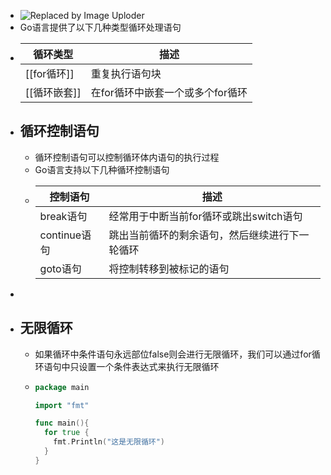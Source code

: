 - ![Replaced by Image Uploder](https://gitee.com/superficial/blogimage/raw/master/img/image_1644907235449_0.png)
- Go语言提供了以下几种类型循环处理语句
- |循环类型|描述|
  |----------|-----|
  |[[for循环]]|重复执行语句块|
  |[[循环嵌套]]|在for循环中嵌套一个或多个for循环|
- ## 循环控制语句
	- 循环控制语句可以控制循环体内语句的执行过程
	- Go语言支持以下几种循环控制语句
	- |控制语句|描述|
	  |----------|-----|
	  |break语句|经常用于中断当前for循环或跳出switch语句|
	  |continue语句|跳出当前循环的剩余语句，然后继续进行下一轮循环|
	  |goto语句|将控制转移到被标记的语句|
-
- ## 无限循环
	- 如果循环中条件语句永远部位false则会进行无限循环，我们可以通过for循环语句中只设置一个条件表达式来执行无限循环
	- ```go
	  package main
	  
	  import "fmt"
	  
	  func main(){
	    for true {
	      fmt.Println("这是无限循环")
	    }
	  }
	  ```